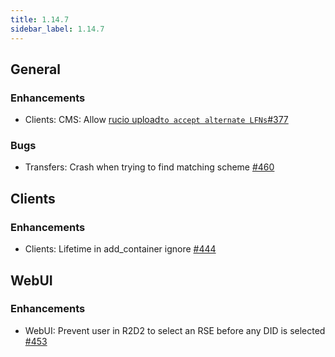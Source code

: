 ```yaml
---
title: 1.14.7
sidebar_label: 1.14.7
---
```


## General

### Enhancements

- Clients: CMS: Allow [rucio upload` to accept alternate LFNs `#377](https://github.com/rucio/rucio/issues/377)

### Bugs

- Transfers: Crash when trying to find matching scheme [#460](https://github.com/rucio/rucio/issues/460)

## Clients

### Enhancements

- Clients: Lifetime in add_container ignore [#444](https://github.com/rucio/rucio/issues/444)

## WebUI

### Enhancements

- WebUI: Prevent user in R2D2 to select an RSE before any DID is selected [#453](https://github.com/rucio/rucio/issues/453)
